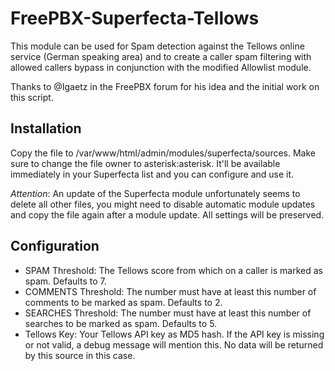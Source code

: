 # FreePBX-Superfecta-Tellows
This module can be used for Spam detection against the Tellows online service (German speaking area) and to create a caller spam filtering with allowed callers bypass in conjunction with the modified Allowlist module.

Thanks to @Igaetz in the FreePBX forum for his idea and the initial work on this script.

## Installation
Copy the file to /var/www/html/admin/modules/superfecta/sources. Make sure to change the file owner to asterisk:asterisk. It'll be available immediately in your Superfecta list and you can configure and use it.

*Attention*: An update of the Superfecta module unfortunately seems to delete all other files, you might need to disable automatic module updates and copy the file again after a module update. All settings will be preserved.

## Configuration

* SPAM Threshold: The Tellows score from which on a caller is marked as spam. Defaults to 7.
* COMMENTS Threshold: The number must have at least this number of comments to be marked as spam. Defaults to 2.
* SEARCHES Threshold: The number must have at least this number of searches to be marked as spam. Defaults to 5.
* Tellows Key: Your Tellows API key as MD5 hash. If the API key is missing or not valid, a debug message will mention this. No data will be returned by this source in this case.

